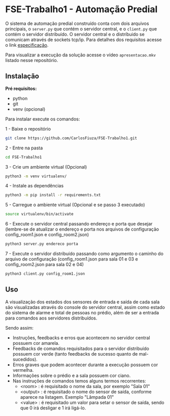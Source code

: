 # FSE-Trabalho1 - Automação Predial

O sistema de automação predial construído conta com dois arquivos principais, o ```server.py``` que contém o servidor central, e o ```client.py``` que contém o servidor distribuído. O servidor central e o distríbuido se comunicam através de sockets tcp/ip. Para detalhes dos requisitos acesse o link [especificação](https://gitlab.com/fse_fga/trabalhos-2022_2/trabalho-1-2022-2).

Para visualizar a execução da solução acesse o vídeo ```apresentacao.mkv``` listado nesse repositório.

## Instalação

**Pré requisitos:**
  - python
  - git
  - venv (opcional)

Para instalar execute os comandos:

1 - Baixe o repositório
```bash
git clone https://github.com/CarlosFiuza/FSE-Trabalho1.git
```

2 - Entre na pasta
```bash
cd FSE-Trabalho1
```

3 - Crie um ambiente virtual (Opcional)
```bash
python3 -m venv virtualenv/
```

4 - Instale as dependências
```bash
python3 -m pip install -r requirements.txt
```

5 - Carregue o ambiente virtual (Opcional e se passo 3 executado)
```bash
source virtualenv/bin/activate
```

6 - Execute o servidor central passando endereço e porta que desejar (lembre-se de atualizar o endereço e porta nos arquivos de configuração config_room1.json e config_room2.json)
```bash
python3 server.py endereco porta
```

7 - Execute o servidor distribuído passando como argumento o caminho do arquivo de configuração (config_room1.json para sala 01 e 03 e config_room2.json para sala 02 e 04)
```bash
python3 client.py config_room1.json
```

## Uso

A visualização dos estados dos sensores de entrada e saída de cada sala são visualizadas através do console do servidor central, assim como estado do sistema de alarme e total de pessoas no prédio, além de ser a entrada para comandos aos servidores distribuídos.

Sendo assim:

- Instruções, feedbacks e erros que acontecem no servidor central possuem cor amarela.
- Feedbacks de comandos requisitados para o servidor distribuído possuem cor verde (tanto feedbacks de sucesso quanto de mal-sucedidos).
- Erros graves que podem acontecer durante a execução possuem cor vermelha.
- Informações sobre o prédio e a sala possuem cor ciano.
- Nas instruções de comandos temos alguns termos recorrentes:
  - \<room\> : é requisitado o nome da sala, por exemplo "Sala 01"
  - \<output\> : é requisitado o nome do sensor de saída, conforme aparece na listagem. Exemplo "Lâmpada 01"
  - \<value\> : é requisitado um valor para setar o sensor de saída, sendo que 0 irá desligar e 1 irá ligá-lo.
